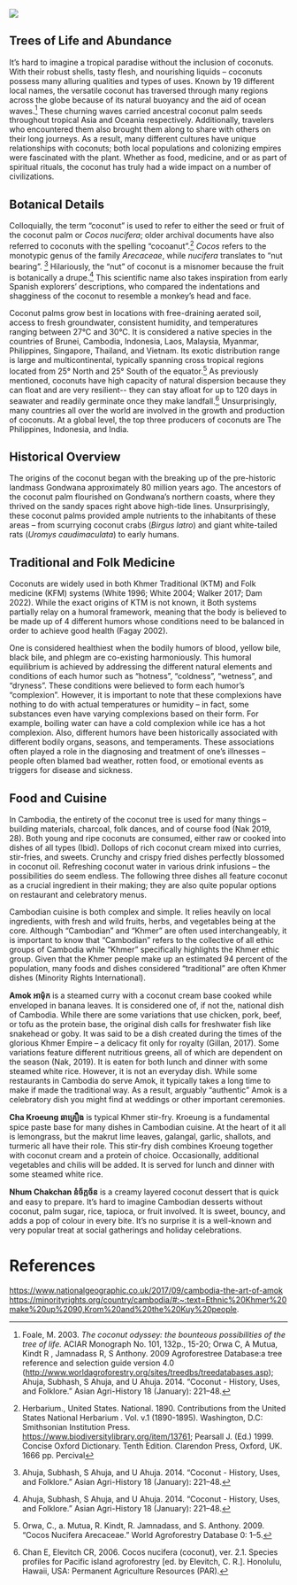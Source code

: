 

<a href="https://juncture-digital.org/athaodam/plant-planet-plate"><img src="https://juncture-digital.org/images/ve-button.png"></a>

<param ve-config 
       title="Coconut ដូង (Cocos nucifera)"
       author="Ashley Thuthao Keng Dam, Ph.D."
       banner="https://iiif.juncture-digital.org/banner/?url=https://upload.wikimedia.org/wikipedia/commons/0/0d/Sihanoukville_Province_-_coconut_palms.jpg" 
       layout="vertical">




## Trees of Life and Abundance 


It’s hard to imagine a tropical paradise without the inclusion of coconuts. With their robust shells, tasty flesh, and nourishing liquids – coconuts possess many alluring qualities and types of uses.  Known by 19 different local names, the versatile coconut has traversed through many regions across the globe because of its natural buoyancy and the aid of ocean waves.[^ref1]  These churning waves carried ancestral coconut palm seeds throughout tropical Asia and Oceania respectively.  Additionally, travelers who encountered them also brought them along to share with others on their long journeys. As a result, many different cultures have unique relationships with coconuts; both local populations and colonizing empires were fascinated with the plant. Whether as food, medicine, and or as part of spiritual rituals, the coconut has truly had a wide impact on a number of civilizations.



<param ve-image
       url="https://upload.wikimedia.org/wikipedia/commons/8/8b/%28Cocos_nucifera%2C_Linn.%29.%2C_da_Cole%C3%A7%C3%A3o_Brasiliana_Iconogr%C3%A1fica.jpg"
       label="'Cocos nucifera Linn.' by José Joaquim Freire (1760-1847)"
       attribution="Wiki Commons"
       license="CC BY 2.0"
       fit="contain">

<param ve-entity eid="Q7845753"> <!--tropical Asia-->
<param ve-entity eid="Q55643"> <!--Oceania--> 
<param ve-entity eid="Q53500837"> <!-- José Joaquim Freire -->

## Botanical Details


Colloquially, the term “coconut” is used to refer to either the seed or fruit of the coconut palm or _Cocos nucifera_;   older archival documents have also referred to coconuts with the spelling “cocoanut”.[^ref2]  _Cocos_ refers to the monotypic genus of the family _Arecaceae_, while _nucifera_ translates to “nut bearing”. [^ref3] Hilariously, the “nut” of coconut is a misnomer because the  fruit is botanically a drupe.[^ref3]  This scientific name also takes inspiration from early Spanish explorers’ descriptions, who compared the indentations and shagginess of the coconut to resemble a monkey’s head and face.  

<param ve-image url="https://github.com/Athaodam/Plant-planet-plate/blob/main/Coconuts%20and%20trees%20(Cocos%20nucifera),%20a%20cinnamon%20tree%20(Cinnamomum%20verum)%20and%20pinang%20tree%20(Areca%20catechu),%20in%20a%20tropical%20landscape.%20Line%20engraving%20after%20J.%20Nieuhoff..jpg?raw=true"
       label= "Coconuts and trees (Cocos nucifera), a cinnamon tree (Cinnamomum verum) and pinang tree (Areca catechu), in a tropical landscape. Line engraving after J. Nieuhoff (1682)"
       attribution="Wellcome Collection via JSTOR"
       license="Creative Commons"
       fit="contain">
       
<param ve-plant-specimen eid="Q13099531" max="1"> <!--Cocos-->
<param ve-entity eid="Q14712"> <!--drupe-->
<param ve-entity eid="Q14080"> <!--Arecaceae-->


Coconut palms grow best in locations with free-draining aerated soil, access to fresh groundwater, consistent humidity, and temperatures ranging between 27°C and 30°C.  It is considered a native species in the countries of Brunei, Cambodia, Indonesia, Laos, Malaysia, Myanmar, Philippines, Singapore, Thailand, and Vietnam.  Its exotic distribution range is large and multicontinental, typically spanning cross tropical regions located from 25° North and 25° South of the equator.[^ref4] As previously mentioned, coconuts have high capacity of natural dispersion because they can float and are very resilient-- they can stay afloat for up to 120 days in seawater and readily germinate once they make landfall.[^ref5] Unsurprisingly, many countries all over the world are involved in the growth and production of coconuts. At a global level, the top three producers of coconuts are The Philippines, Indonesia, and India. 

<param ve-image
       url="https://upload.wikimedia.org/wikipedia/commons/7/7b/Coconut_distribution.png"
       label="Cocos nucifera global dispersion"
       attribution="Wiki Commons"
       license="CC BY SA 4.0"
       fit="contain">



## Historical Overview                        

The origins of the coconut began with the breaking up of the pre-historic landmass Gondwana approximately 80 million years ago.  The ancestors of the coconut palm flourished on Gondwana’s northern coasts, where they thrived on the sandy spaces right above high-tide lines.  Unsurprisingly, these coconut palms provided ample nutrients to the inhabitants of these areas – from scurrying coconut crabs (_Birgus latro_) and giant white-tailed rats (_Uromys caudimaculata_) to early humans.

 <param ve-image url="https://upload.wikimedia.org/wikipedia/commons/c/cb/Gondwana_420_Ma.png"
       label="Gondwana, shown centred from the South Pole"
       attribution="Wiki Commons"
       license="Public Domain">   

                                 

<param ve-entity eid="Q80583"> <!--Gondwana-->
<param ve-entity eid="Q206070"> <!--Birgus latro-->
<param ve-entity eid="Q677267"> <!--Uromys caudimaculata-->


## Traditional and Folk Medicine 
Coconuts are widely used in both Khmer Traditional (KTM) and Folk medicine (KFM) systems (White 1996; White 2004; Walker 2017; Dam 2022). While the exact origins of KTM is not known, it  Both systems partially relay on a humoral framework, meaning that the body is believed to be made up of 4 different humors whose conditions need to be balanced in order to achieve good health (Fagay 2002). 

<param ve-image url="https://www.nlm.nih.gov/exhibition/shakespeare/assets/four-humors.png"
       label= "The Four Humors"
       attribution= "National Institutes of Health (NIH)"
       license="Public Domain"
       fit="contain">
One is considered healthiest when the bodily humors of blood, yellow bile, black bile, and phlegm are co-existing harmoniously. This humoral equilibrium is achieved by addressing the different natural elements and conditions of each humor such as “hotness”, “coldness”, “wetness”, and “dryness”. These conditions were believed to form each humor’s “complexion”. However, it is important to note that these complexions have nothing to do with actual temperatures or humidity – in fact, some substances even have varying complexions based on their form. For example, boiling water can have a cold complexion while ice has a hot complexion. Also, different humors have been historically associated with different bodily organs, seasons, and temperaments. These associations often played a role in the diagnosing and treatment of one’s illnesses – people often blamed bad weather, rotten food, or emotional events as triggers for disease and sickness. 


<param ve-entity eid="Q201705"> <!--Khmer Empire-->

## Food and Cuisine

In Cambodia, the entirety of the coconut tree is used for many things – building materials, charcoal, folk dances, and of course food (Nak 2019, 28). Both young and ripe coconuts are consumed, either raw or cooked into dishes of all types (Ibid). Dollops of rich coconut cream mixed into curries, stir-fries, and sweets. Crunchy and crispy fried dishes perfectly blossomed in coconut oil. Refreshing coconut water in various drink infusions – the possibilities do seem endless. The following three dishes all feature coconut as a crucial ingredient in their making; they are also quite popular options on restaurant and celebratory menus. 

<param ve-video id="EkSXidCH_kA" 
       title="Khmer Traditional Coconut Dance, 1969">

<param ve-image url="http://www.amazon-angkor.com/userfiles/thumbs/coconut-dance.jpg"
       label= "Khmer Traditional Coconut Dance"
       attribution="Amazon Angkor Restaurant"
       fit="contain">

Cambodian cuisine is both complex and simple. It relies heavily on local ingredients, with fresh and wild fruits, herbs, and vegetables being at the core. Although “Cambodian” and “Khmer” are often used interchangeably, it is important to know that “Cambodian” refers to the collective of all ethic groups of Cambodia while “Khmer” specifically highlights the Khmer ethic group. Given that the Khmer people make up an estimated 94 percent of the population, many foods and dishes considered “traditional” are often Khmer dishes (Minority Rights International).

<param ve-image url="https://a.cdn-hotels.com/gdcs/production51/d1045/381fbd5d-5163-46b0-8a78-c72554acff3c.jpg"
       fit="contain">

<param ve-entity eid="Q201028"> <!--Khmer-->




**Amok អាម៉ុក** is a steamed curry with a coconut cream base cooked while enveloped in banana leaves. It is considered one of, if not the, national dish of Cambodia. While there are some variations that use chicken, pork, beef, or tofu as the protein base, the original dish calls for freshwater fish like snakehead or goby. It was said to be a dish created during the times of the glorious Khmer Empire – a delicacy fit only for royalty (Gillan, 2017). Some variations feature different nutritious greens, all of which are dependent on the season (Nak, 2019). It is eaten for both lunch and dinner with some steamed white rice. However, it is not an everyday dish. While some restaurants in Cambodia do serve Amok, it typically takes a long time to make if made the traditional way. As a result, arguably “authentic” Amok is a celebratory dish you might find at weddings or other important ceremonies. 

<param ve-image title="Amok, Khmer steamed fish curry" url="https://static.nationalgeographic.co.uk/files/styles/image_3200/public/fish-amok.png.webp?w=1600&h=1113&q=100">

<param ve-entity eid="Q4350424"> <!--Amok-->



**Cha Kroeung ឆាគ្រឿង** is typical Khmer stir-fry. Kroeung is a fundamental spice paste base for many dishes in Cambodian cuisine. At the heart of it all is lemongrass, but the makrut lime leaves, galangal, garlic, shallots, and turmeric all have their role. This stir-fry dish combines Kroeung together with coconut cream and a protein of choice. Occasionally, additional vegetables and chilis will be added. It is served for lunch and dinner with some steamed white rice.

<param ve-image title="Cha Kroeung, Khmer lemongrass stir-fry" url="https://user-images.githubusercontent.com/87992437/174494103-03c737d4-b93c-4496-95f1-1a8f7b899641.png">
<param ve-entity eid="Q958214"> <!--Kroeung-->



<param ve-image title="Nhum Chakcan, Khmer layered coconut dessert" url="https://i.ytimg.com/vi/YO0XdJjF4TA/maxresdefault.jpg">

**Nhum Chakchan នំច័ក្កច័ន** is a creamy layered coconut dessert that is quick and easy to prepare. It’s hard to imagine Cambodian desserts without coconut, palm sugar, rice, tapioca, or fruit involved.  It is sweet, bouncy, and adds a pop of colour in every bite. It’s no surprise it is a well-known and very popular treat at social gatherings and holiday celebrations. 

<param ve-entity eid="Q107368499"> <!--Cambodian desserts-->





 

# References

[^ref1]:  Foale, M. 2003. _The coconut odyssey: the bounteous possibilities of the tree of life._ ACIAR Monograph No. 101, 132p., 15-20; Orwa C, A Mutua, Kindt R , Jamnadass R, S Anthony. 2009 Agroforestree Database:a tree reference and selection guide version 4.0 (http://www.worldagroforestry.org/sites/treedbs/treedatabases.asp); Ahuja, Subhash, S Ahuja, and U Ahuja. 2014. “Coconut - History, Uses, and Folklore.” Asian Agri-History 18 (January): 221–48.
[^ref2]: Herbarium., United States. National. 1890. Contributions from the United States National Herbarium  . Vol. v.1 (1890-1895). Washington, D.C: Smithsonian Institution Press. https://www.biodiversitylibrary.org/item/13761; Pearsall J. (Ed.) 1999. Concise Oxford Dictionary. Tenth Edition. Clarendon Press, Oxford, UK. 1666 pp. Percival
[^ref3]: Ahuja, Subhash, S Ahuja, and U Ahuja. 2014. “Coconut - History, Uses, and Folklore.” Asian Agri-History 18 (January): 221–48.
[^ref4]: Orwa, C., a. Mutua, R. Kindt, R. Jamnadass, and S. Anthony. 2009. “Cocos Nucifera Arecaceae.” World Agroforestry Database 0: 1–5.
[^ref5]: Chan E, Elevitch CR, 2006. Cocos nucifera (coconut), ver. 2.1. Species profiles for Pacific island agroforestry [ed. by Elevitch, C. R.]. Honolulu, Hawaii, USA: Permanent Agriculture Resources (PAR).
[^ref6]: 

https://www.nationalgeographic.co.uk/2017/09/cambodia-the-art-of-amok
https://minorityrights.org/country/cambodia/#:~:text=Ethnic%20Khmer%20make%20up%2090,Krom%20and%20the%20Kuy%20people.
